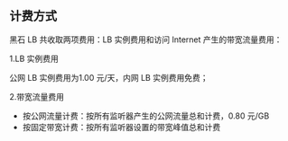 ## 计费方式
黑石 LB 共收取两项费用：LB 实例费用和访问 Internet 产生的带宽流量费用：

1.LB 实例费用

公网 LB 实例费用为1.00 元/天，内网 LB 实例费用免费；

2.带宽流量费用

* 按公网流量计费：按所有监听器产生的公网流量总和计费，0.80 元/GB
* 按固定带宽计费：按所有监听器设置的带宽峰值总和计费
